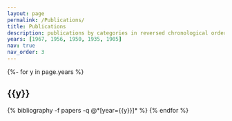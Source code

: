 ```yaml
---
layout: page
permalink: /Publications/
title: Publications
description: publications by categories in reversed chronological order. generated by jekyll-scholar.
years: [1967, 1956, 1950, 1935, 1905]
nav: true
nav_order: 3
---
```

<!-- _pages/Publications.md -->
<div class="Publications">

{%- for y in page.years %}
  <h2 class="year">{{y}}</h2>
  {% bibliography -f papers -q @*[year={{y}}]* %}
{% endfor %}

</div>
